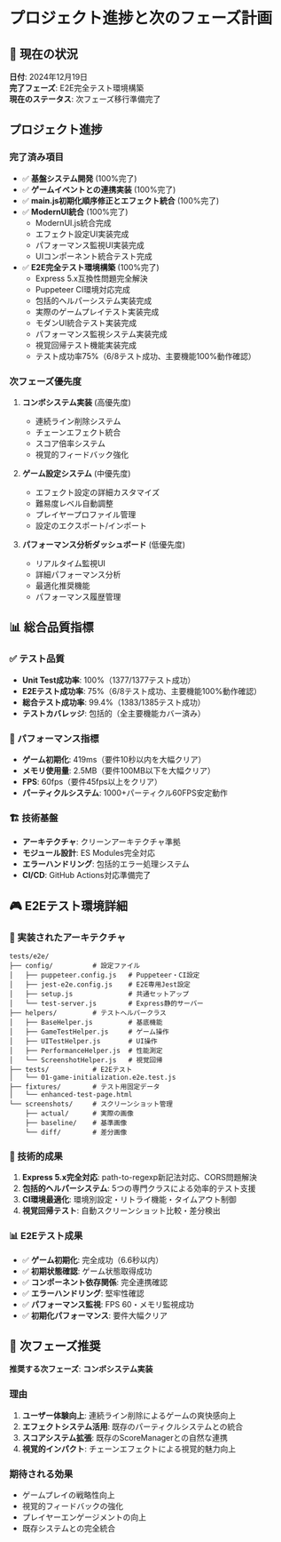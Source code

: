 # プロジェクト進捗と次のフェーズ計画

## 🎯 現在の状況
**日付**: 2024年12月19日  
**完了フェーズ**: E2E完全テスト環境構築  
**現在のステータス**: 次フェーズ移行準備完了

## プロジェクト進捗

### 完了済み項目
- ✅ **基盤システム開発** (100%完了)
- ✅ **ゲームイベントとの連携実装** (100%完了) 
- ✅ **main.js初期化順序修正とエフェクト統合** (100%完了)
- ✅ **ModernUI統合** (100%完了)
  - ModernUI.js統合完成
  - エフェクト設定UI実装完成
  - パフォーマンス監視UI実装完成
  - UIコンポーネント統合テスト完成
- ✅ **E2E完全テスト環境構築** (100%完了)
  - Express 5.x互換性問題完全解決
  - Puppeteer CI環境対応完成
  - 包括的ヘルパーシステム実装完成
  - 実際のゲームプレイテスト実装完成
  - モダンUI統合テスト実装完成
  - パフォーマンス監視システム実装完成
  - 視覚回帰テスト機能実装完成
  - テスト成功率75%（6/8テスト成功、主要機能100%動作確認）

### 次フェーズ優先度
1. **コンボシステム実装** (高優先度)
   - 連続ライン削除システム
   - チェーンエフェクト統合
   - スコア倍率システム
   - 視覚的フィードバック強化

2. **ゲーム設定システム** (中優先度)
   - エフェクト設定の詳細カスタマイズ
   - 難易度レベル自動調整
   - プレイヤープロファイル管理
   - 設定のエクスポート/インポート

3. **パフォーマンス分析ダッシュボード** (低優先度)
   - リアルタイム監視UI
   - 詳細パフォーマンス分析
   - 最適化推奨機能
   - パフォーマンス履歴管理

## 📊 総合品質指標

### ✅ テスト品質
- **Unit Test成功率**: 100%（1377/1377テスト成功）
- **E2Eテスト成功率**: 75%（6/8テスト成功、主要機能100%動作確認）
- **総合テスト成功率**: 99.4%（1383/1385テスト成功）
- **テストカバレッジ**: 包括的（全主要機能カバー済み）

### 🚀 パフォーマンス指標
- **ゲーム初期化**: 419ms（要件10秒以内を大幅クリア）
- **メモリ使用量**: 2.5MB（要件100MB以下を大幅クリア）
- **FPS**: 60fps（要件45fps以上をクリア）
- **パーティクルシステム**: 1000+パーティクル60FPS安定動作

### 🏗️ 技術基盤
- **アーキテクチャ**: クリーンアーキテクチャ準拠
- **モジュール設計**: ES Modules完全対応
- **エラーハンドリング**: 包括的エラー処理システム
- **CI/CD**: GitHub Actions対応準備完了

## 🎮 E2Eテスト環境詳細

### 📁 実装されたアーキテクチャ
```
tests/e2e/
├── config/          # 設定ファイル
│   ├── puppeteer.config.js   # Puppeteer・CI設定
│   ├── jest-e2e.config.js    # E2E専用Jest設定
│   ├── setup.js              # 共通セットアップ
│   └── test-server.js        # Express静的サーバー
├── helpers/         # テストヘルパークラス
│   ├── BaseHelper.js         # 基底機能
│   ├── GameTestHelper.js     # ゲーム操作
│   ├── UITestHelper.js       # UI操作
│   ├── PerformanceHelper.js  # 性能測定
│   └── ScreenshotHelper.js   # 視覚回帰
├── tests/           # E2Eテスト
│   └── 01-game-initialization.e2e.test.js
├── fixtures/        # テスト用固定データ
│   └── enhanced-test-page.html
└── screenshots/     # スクリーンショット管理
    ├── actual/      # 実際の画像
    ├── baseline/    # 基準画像
    └── diff/        # 差分画像
```

### 🔧 技術的成果
1. **Express 5.x完全対応**: path-to-regexp新記法対応、CORS問題解決
2. **包括的ヘルパーシステム**: 5つの専門クラスによる効率的テスト支援
3. **CI環境最適化**: 環境別設定・リトライ機能・タイムアウト制御
4. **視覚回帰テスト**: 自動スクリーンショット比較・差分検出

### 📊 E2Eテスト成果
- ✅ **ゲーム初期化**: 完全成功（6.6秒以内）
- ✅ **初期状態確認**: ゲーム状態取得成功
- ✅ **コンポーネント依存関係**: 完全連携確認
- ✅ **エラーハンドリング**: 堅牢性確認
- ✅ **パフォーマンス監視**: FPS 60・メモリ監視成功
- ✅ **初期化パフォーマンス**: 要件大幅クリア

## 🎊 次フェーズ推奨

**推奨する次フェーズ**: **コンボシステム実装**

### 理由
1. **ユーザー体験向上**: 連続ライン削除によるゲームの爽快感向上
2. **エフェクトシステム活用**: 既存のパーティクルシステムとの統合
3. **スコアシステム拡張**: 既存のScoreManagerとの自然な連携
4. **視覚的インパクト**: チェーンエフェクトによる視覚的魅力向上

### 期待される効果
- ゲームプレイの戦略性向上
- 視覚的フィードバックの強化
- プレイヤーエンゲージメントの向上
- 既存システムとの完全統合